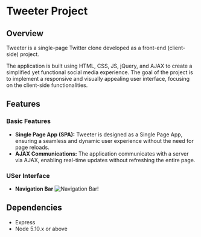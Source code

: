 # Tweeter Project

## Overview
Tweeter is a single-page Twitter clone developed as a front-end (client-side) project. 

The application is built using HTML, CSS, JS, jQuery, and AJAX to create a simplified yet functional social media experience. The goal of the project is to implement a responsive and visually appealing user interface, focusing on the client-side functionalities.

## Features

### Basic Features

* **Single Page App (SPA):** Tweeter is designed as a Single Page App, ensuring a seamless and dynamic user experience without the need for page reloads.
* **AJAX Communications:** The application communicates with a server via AJAX, enabling real-time updates without refreshing the entire page.

### USer Interface
* **Navigation Bar**
![Navigation Bar!](/images/navBar.png "Navigation Bar")

## Dependencies

- Express
- Node 5.10.x or above
